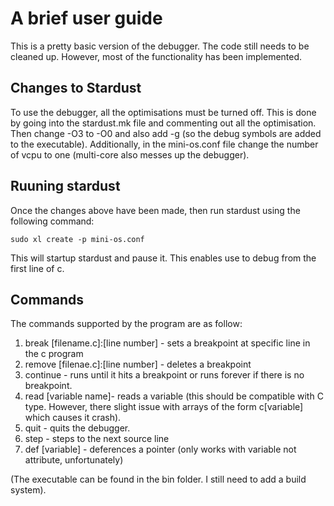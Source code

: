 # A brief user guide

This is a pretty basic version of the debugger. The code still needs to be cleaned up. However, most of the functionality has been implemented.

## Changes to Stardust
To use the debugger, all the optimisations must be turned off. This is done by going into the stardust.mk file and commenting out all the optimisation. Then change -O3 to -O0 and also add -g (so the debug symbols are added to the executable). Additionally, in the mini-os.conf file change the number of vcpu to one (multi-core also messes up the debugger).

## Ruuning stardust
Once the changes above have been made, then run stardust using the following command: 

    sudo xl create -p mini-os.conf

This will startup stardust and pause it. This enables use to debug from the first line of c. 

## Commands 
The commands supported by the program are as follow:
    
1. break [filename.c]:[line number] - sets a breakpoint at specific line in the c program
2. remove [filenae.c]:[line number] - deletes a breakpoint
3. continue - runs until it hits a breakpoint or runs forever if there is no breakpoint.
4. read [variable name]- reads a variable (this should be compatible with C type. However, there slight issue with arrays of the form c[variable] which causes it crash).
5. quit - quits the debugger.
6. step - steps to the next source line
7. def [variable] - deferences a pointer (only works with variable not attribute, unfortunately)

(The executable can be found in the bin folder. I still need to add a build system).